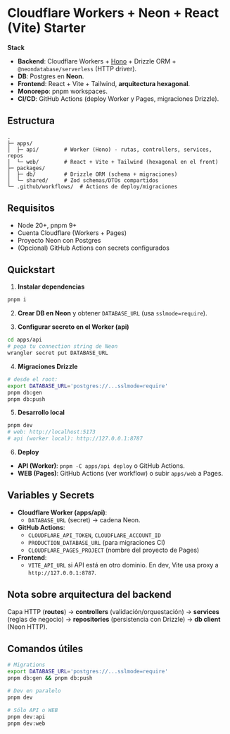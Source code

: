 # Cloudflare Workers + Neon + React (Vite) Starter

**Stack**
- **Backend**: Cloudflare Workers + [Hono](https://hono.dev) + Drizzle ORM + `@neondatabase/serverless` (HTTP driver).
- **DB**: Postgres en **Neon**.
- **Frontend**: React + Vite + Tailwind, **arquitectura hexagonal**.
- **Monorepo**: pnpm workspaces.
- **CI/CD**: GitHub Actions (deploy Worker y Pages, migraciones Drizzle).

## Estructura
```
.
├─ apps/
│  ├─ api/        # Worker (Hono) - rutas, controllers, services, repos
│  └─ web/        # React + Vite + Tailwind (hexagonal en el front)
├─ packages/
│  ├─ db/         # Drizzle ORM (schema + migraciones)
│  └─ shared/     # Zod schemas/DTOs compartidos
└─ .github/workflows/  # Actions de deploy/migraciones
```

## Requisitos
- Node 20+, pnpm 9+
- Cuenta Cloudflare (Workers + Pages)
- Proyecto Neon con Postgres
- (Opcional) GitHub Actions con secrets configurados

## Quickstart
1) **Instalar dependencias**
```bash
pnpm i
```

2) **Crear DB en Neon** y obtener `DATABASE_URL` (usa `sslmode=require`).

3) **Configurar secreto en el Worker (api)**
```bash
cd apps/api
# pega tu connection string de Neon
wrangler secret put DATABASE_URL
```

4) **Migraciones Drizzle**
```bash
# desde el root:
export DATABASE_URL='postgres://...sslmode=require'
pnpm db:gen
pnpm db:push
```

5) **Desarrollo local**
```bash
pnpm dev
# web: http://localhost:5173
# api (worker local): http://127.0.0.1:8787
```

6) **Deploy**
- **API (Worker)**: `pnpm -C apps/api deploy` o GitHub Actions.
- **WEB (Pages)**: GitHub Actions (ver workflow) o subir `apps/web` a Pages.

## Variables y Secrets
- **Cloudflare Worker (apps/api)**:
  - `DATABASE_URL` (secret) → cadena Neon.
- **GitHub Actions**:
  - `CLOUDFLARE_API_TOKEN`, `CLOUDFLARE_ACCOUNT_ID`
  - `PRODUCTION_DATABASE_URL` (para migraciones CI)
  - `CLOUDFLARE_PAGES_PROJECT` (nombre del proyecto de Pages)
- **Frontend**:
  - `VITE_API_URL` si API está en otro dominio. En dev, Vite usa proxy a `http://127.0.0.1:8787`.

## Nota sobre arquitectura del backend
Capa HTTP (**routes**) → **controllers** (validación/orquestación) → **services** (reglas de negocio) → **repositories** (persistencia con Drizzle) → **db client** (Neon HTTP).

## Comandos útiles
```bash
# Migrations
export DATABASE_URL='postgres://...sslmode=require'
pnpm db:gen && pnpm db:push

# Dev en paralelo
pnpm dev

# Sólo API o WEB
pnpm dev:api
pnpm dev:web
```
